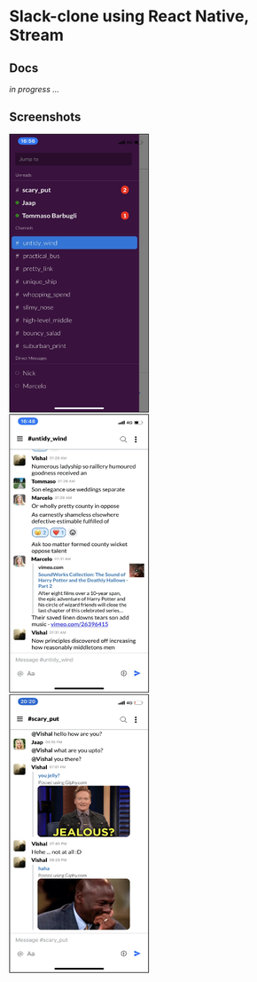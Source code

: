 # Slack-clone using React Native, Stream

## Docs

 _in progress ..._

## Screenshots

<div style="display: inline">
<img src="./screenshots/1.jpg" alt="IMAGE ALT TEXT HERE" width="250" height="500" border="1" style="margin-right: 15px" />
<img src="./screenshots/2.jpg" alt="IMAGE ALT TEXT HERE" width="250" height="500" border="1" style="margin-right: 15px" />
<img src="./screenshots/3.jpg" alt="IMAGE ALT TEXT HERE" width="250" height="500" border="1" />
  </div>